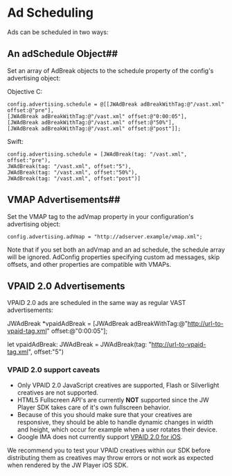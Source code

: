 # Ad Scheduling

Ads can be scheduled in two ways:

## An adSchedule Object##

Set an array of AdBreak objects to the schedule property of the config's advertising object:

Objective C:

	config.advertising.schedule = @[[JWAdBreak adBreakWithTag:@"/vast.xml" offset:@"pre"],
	[JWAdBreak adBreakWithTag:@"/vast.xml" offset:@"0:00:05"],
	[JWAdBreak adBreakWithTag:@"/vast.xml" offset:@"50%"],
	[JWAdBreak adBreakWithTag:@"/vast.xml" offset:@"post"]];

Swift:

	config.advertising.schedule = [JWAdBreak(tag: "/vast.xml", offset:"pre"),
	JWAdBreak(tag: "/vast.xml", offset:"5"),
	JWAdBreak(tag: "/vast.xml", offset:"50%"),
	JWAdBreak(tag: "/vast.xml", offset:"post")]

## VMAP Advertisements##

Set the VMAP tag to the adVmap property in your configuration's advertising object:
 
	config.advertising.adVmap = "http://adserver.example/vmap.xml";

Note that if you set both an adVmap and an ad schedule, the schedule array will be ignored. 
AdConfig properties specifying custom ad messages, skip offsets, and other properties are compatible with VMAPs.

## VPAID 2.0 Advertisements

VPAID 2.0 ads are scheduled in the same way as regular VAST advertisements:

JWAdBreak *vpaidAdBreak = [JWAdBreak adBreakWithTag:@"http://url-to-vpaid-tag.xml" offset:@"0:00:05"];

let vpaidAdBreak: JWAdBreak = JWAdBreak(tag: "http://url-to-vpaid-tag.xml", offset:"5")

### VPAID 2.0 support caveats

* Only VPAID 2.0 JavaScript creatives are supported, Flash or Silverlight creatives are not supported.
* HTML5 Fullscreen API's are currently **NOT** supported since the JW Player SDK takes care of it's own fullscreen behavior.
* Because of this you should make sure that your creatives are responsive, they should be able to handle dynamic changes in width and height, which occur for example when a user rotates their device.
* Google IMA does not currently support [VPAID 2.0 for iOS](https://developers.google.com/interactive-media-ads/docs/sdks/ios/compatibility).

We recommend you to test your VPAID creatives within our SDK before distributing them as creatives may throw errors or not work as expected when rendered by the JW Player iOS SDK.
